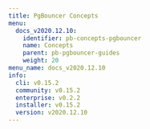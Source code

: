 ```yaml
---
title: PgBouncer Concepts
menu:
  docs_v2020.12.10:
    identifier: pb-concepts-pgbouncer
    name: Concepts
    parent: pb-pgbouncer-guides
    weight: 20
menu_name: docs_v2020.12.10
info:
  cli: v0.15.2
  community: v0.15.2
  enterprise: v0.2.2
  installer: v0.15.2
  version: v2020.12.10
---
```


